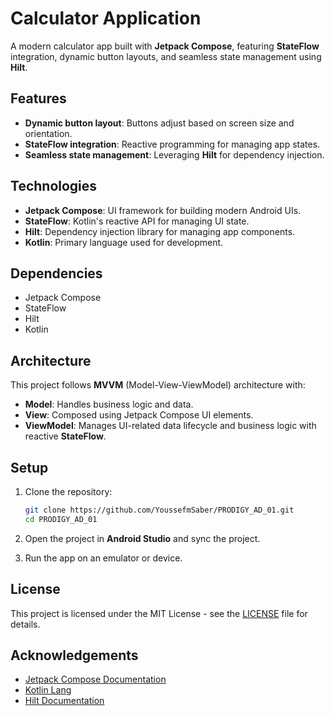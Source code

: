 # Calculator Application

A modern calculator app built with **Jetpack Compose**, featuring **StateFlow** integration, dynamic button layouts, and seamless state management using **Hilt**.

## Features

- **Dynamic button layout**: Buttons adjust based on screen size and orientation.
- **StateFlow integration**: Reactive programming for managing app states.
- **Seamless state management**: Leveraging **Hilt** for dependency injection.

## Technologies

- **Jetpack Compose**: UI framework for building modern Android UIs.
- **StateFlow**: Kotlin's reactive API for managing UI state.
- **Hilt**: Dependency injection library for managing app components.
- **Kotlin**: Primary language used for development.

## Dependencies

- Jetpack Compose
- StateFlow
- Hilt
- Kotlin

## Architecture

This project follows **MVVM** (Model-View-ViewModel) architecture with:

- **Model**: Handles business logic and data.
- **View**: Composed using Jetpack Compose UI elements.
- **ViewModel**: Manages UI-related data lifecycle and business logic with reactive **StateFlow**.

## Setup

1. Clone the repository:
   ```bash
   git clone https://github.com/YoussefmSaber/PRODIGY_AD_01.git
   cd PRODIGY_AD_01
   ```

2. Open the project in **Android Studio** and sync the project.

3. Run the app on an emulator or device.

## License

This project is licensed under the MIT License - see the [LICENSE](LICENSE) file for details.

## Acknowledgements

- [Jetpack Compose Documentation](https://developer.android.com/jetpack/compose)
- [Kotlin Lang](https://kotlinlang.org/)
- [Hilt Documentation](https://developer.android.com/training/dependency-injection/hilt-android)
